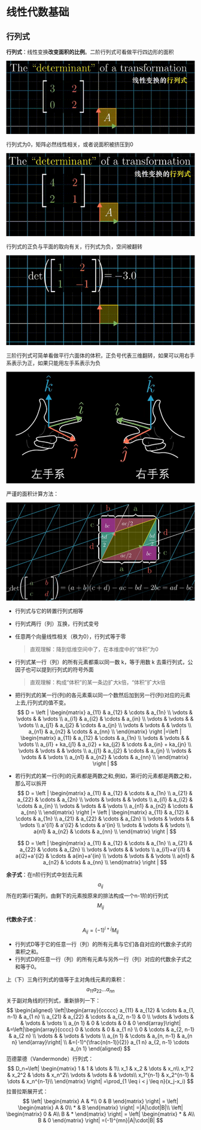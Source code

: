 # 线性代数基础

## 行列式

**行列式**：线性变换**改变面积的比例**。二阶行列式可看做平行四边形的面积

![](./img/det.gif)

行列式为0，矩阵必然线性相关，或者说面积被挤压到0

![](./img/det0.gif)

行列式的正负与平面的取向有关，行列式为负，空间被翻转

![](./img/detm.gif)

三阶行列式可简单看做平行六面体的体积，正负号代表三维翻转，如果可以用右手系表示为正，如果只能用左手系表示为负

![](./img/rlh.png)

严谨的面积计算方法：

![](./img/detf.png)

- 行列式与它的转置行列式相等

- 行列式两行（列）互换，行列式变号

- 任意两个向量线性相关（秩为0），行列式等于零

  > 直观理解：降到低维空间中了，在本维度中的“体积”为0

- 行列式某一行（列）的所有元素都乘以同一数 k，等于用数 k 去乘行列式，公因子也可以提到行列式的符号外面

  > 直观理解：构成“体积”的某一条边扩大k倍，“体积”扩大k倍

- 把行列式的某一行(列)的各元素乘以同一个数然后加到另一行(列)对应的元素上去,行列式的值不变。
  $$
  D = \left | \begin{matrix} a_{11} & a_{12} & \cdots & a_{1n} \\ \vdots & \vdots & & \vdots \\ a_{i1} & a_{i2} & \cdots & a_{in} \\ \vdots & \vdots & & \vdots \\ a_{j1} & a_{j2} & \cdots & a_{jn} \\ \vdots & \vdots & & \vdots \\ a_{n1} & a_{n2} & \cdots & a_{nn} \\ \end{matrix} \right |=\left | \begin{matrix} a_{11} & a_{12} & \cdots & a_{1n} \\ \vdots & \vdots & & \vdots \\ a_{i1} + ka_{j1} & a_{i2} + ka_{j2} & \cdots & a_{in} + ka_{jn} \\ \vdots & \vdots & & \vdots \\ a_{j1} & a_{j2} & \cdots & a_{jn} \\ \vdots & \vdots & & \vdots \\ a_{n1} & a_{n2} & \cdots & a_{nn} \\ \end{matrix} \right |
  $$

- 若行列式的某一行(列)的元素都是两数之和,例如，第i行的元素都是两数之和，那么可以拆开
  $$
  D = \left | \begin{matrix} a_{11} & a_{12} & \cdots & a_{1n} \\ a_{21} & a_{22} & \cdots & a_{2n} \\ \vdots & \vdots & & \vdots \\ a_{i1} & a_{i2} & \cdots & a_{in} \\ \vdots & \vdots & & \vdots \\ a_{n1} & a_{n2} & \cdots & a_{nn} \\ \end{matrix} \right |+ \left | \begin{matrix} a_{11} & a_{12} & \cdots & a_{1n} \\ a_{21} & a_{22} & \cdots & a_{2n} \\ \vdots & \vdots & & \vdots \\ a'{i1} & a'{i2} & \cdots & a'{in} \\ \vdots & \vdots & & \vdots \\ a{n1} & a_{n2} & \cdots & a_{nn} \\ \end{matrix} \right |
  $$

  $$
  D = \left | \begin{matrix} a_{11} & a_{12} & \cdots & a_{1n} \\ a_{21} & a_{22} & \cdots & a_{2n} \\ \vdots & \vdots & & \vdots \\ a_{i1}+a'{i1} & a{i2}+a'{i2} & \cdots & a{in}+a'{in} \\ \vdots & \vdots & & \vdots \\ a{n1} & a_{n2} & \cdots & a_{nn} \\ \end{matrix} \right |
  $$

**余子式**：在n阶行列式中划去元素$$a_{ij}$$所在的第i行第j列，由剩下的元素按原来的排法构成一个n-1阶的行列式$$M_{ij}$$

**代数余子式**：$$A_{ij}=(-1)^{i+j} M_{i j}$$

- 行列式D等于它的任意一行（列）的所有元素与它们各自对应的代数余子式的乘积之和。
- 行列式D的任意一行（列）的所有元素与另外一行（列）对应的代数余子式之和等于0。

上（下）三角行列式的值等于主对角线元素的乘积：
$$
a_{11}a_{22}...a_{nn}
$$
关于副对角线的行列式，重新排列一下：
$$
\begin{aligned} \left|\begin{array}{ccccc} a_{11} & a_{12} & \cdots & a_{1, n-1} & a_{1 n} \\ a_{21} & a_{22} & \cdots & a_{2, n-1} & 0 \\ \vdots & \vdots & & \vdots & \vdots \\ a_{n 1} & 0 & \cdots & 0 & 0 \end{array}\right| &=\left|\begin{array}{cccc} 0 & \cdots & 0 & a_{1 n} \\ 0 & \cdots & a_{2, n-1} & a_{2 n} \\ \vdots & & \vdots & \vdots \\ a_{n 1} & \cdots & a_{n, n-1} & a_{n n} \end{array}\right| \\ &=(-1)^{\frac{n(n-1)}{2}} a_{1 n} a_{2, n-1} \cdots a_{n 1} \end{aligned}
$$
范德蒙德（Vandermonde）行列式：
$$
D_n=\left| \begin{matrix} 1 & 1 & \dots & 1\\ x_1 & x_2 & \dots & x_n\\ x_1^2 & x_2^2 & \dots & x_n^2\\ \vdots & \vdots & & \vdots\\ x_1^{n-1} & x_2^{n-1} & \dots & x_n^{n-1}\\ \end{matrix} \right| =\prod_{1 \leq i < j \leq n}(x_j-x_i)
$$
拉普拉斯展开式：
$$
\left| \begin{matrix} A & *\\ 0 & B \end{matrix} \right| = \left| \begin{matrix} A & 0\\ * & B \end{matrix} \right| =|A|\cdot|B|\\ \left| \begin{matrix} 0 & A\\ B & * \end{matrix} \right| = \left| \begin{matrix} * & A\\ B & 0 \end{matrix} \right| =(-1)^{mn}|A|\cdot|B|
$$
